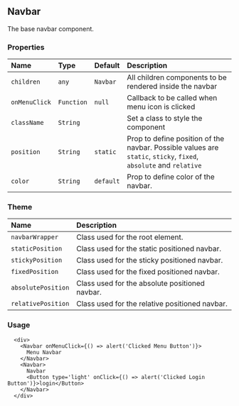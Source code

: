 ## Navbar

The base navbar component.

### Properties
| Name | Type | Default | Description |
|:-----|:-----|:-----|:-----|
| `children` | `any` | `Navbar` | All children components to be rendered inside the navbar |
| `onMenuClick` | `Function` | `null` | Callback to be called when menu icon is clicked |
| `className` | `String` | &nbsp; | Set a class to style the component |
| `position` | `String` | `static` | Prop to define position of the navbar. Possible values are `static`, `sticky`, `fixed`, `absolute` and `relative` |
| `color` | `String` | `default` | Prop to define color of the navbar. |

### Theme

| Name     | Description|
|:---------|:-----------|
| `navbarWrapper`   | Class used for the root element.|
| `staticPosition`   | Class used for the static positioned navbar.|
| `stickyPosition`   | Class used for the sticky positioned navbar.|
| `fixedPosition`   | Class used for the fixed positioned navbar.|
| `absolutePosition`   | Class used for the absolute positioned navbar.|
| `relativePosition`   | Class used for the relative positioned navbar.|

### Usage
```
  <div>
    <Navbar onMenuClick={() => alert('Clicked Menu Button')}>
      Menu Navbar
    </Navbar>
    <Navbar>
      Navbar
      <Button type='light' onClick={() => alert('Clicked Login Button')}>login</Button>
    </Navbar>
  </div>
```
